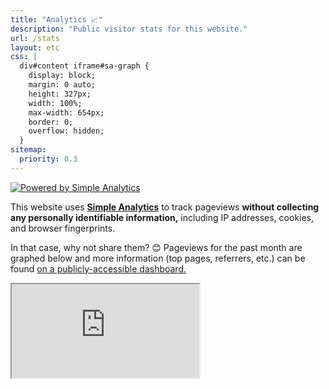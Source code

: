 ```yaml
---
title: "Analytics 📈"
description: "Public visitor stats for this website."
url: /stats
layout: etc
css: |
  div#content iframe#sa-graph {
    display: block;
    margin: 0 auto;
    height: 327px;
    width: 100%;
    max-width: 654px;
    border: 0;
    overflow: hidden;
  }
sitemap:
  priority: 0.3
---
```


<!-- markdownlint-disable MD033 -->
<p class="center"><a class="no-underline" href="https://simpleanalytics.com/jarv.is?utm_source=jarv.is&amp;utm_content=badge" target="_blank" rel="noopener"><img src="https://simpleanalyticsbadge.com/jarv.is?counter=true" alt="Powered by Simple Analytics" referrerpolicy="no-referrer" crossorigin="anonymous"></a></p>

This website uses [**Simple Analytics**](https://simpleanalytics.com/?ref=jarv.is) to track pageviews **without collecting any personally identifiable information,** including IP addresses, cookies, and browser fingerprints.

In that case, why not share them? 😊 Pageviews for the past month are graphed below and more information (top pages, referrers, etc.) can be found [on a publicly-accessible dashboard.](https://simpleanalytics.com/jarv.is?utm_source=jarv.is&utm_content=badge)

<iframe id="sa-graph" src="https://simpleanalytics.com/jarv.is?color=FF4F64&amp;embed=true&amp;graph_id=1" scrolling="no" title="Simple Analytics graph"></iframe>
